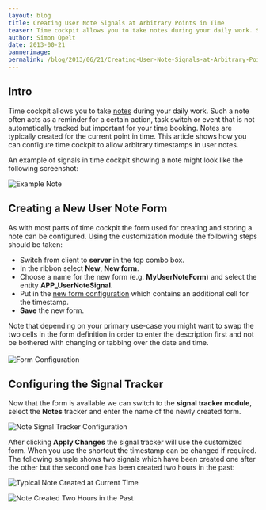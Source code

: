 ```yaml
---
layout: blog
title: Creating User Note Signals at Arbitrary Points in Time
teaser: Time cockpit allows you to take notes during your daily work. Such a note often acts as a reminder for a certain action, task switch or event that is not automatically tracked but important for your time booking. Notes are typically created for the current point in time. This article shows how you can configure time cockpit to allow arbitrary timestamps in user notes.
author: Simon Opelt
date: 2013-00-21
bannerimage: 
permalink: /blog/2013/06/21/Creating-User-Note-Signals-at-Arbitrary-Points-in-Time
---
```


<h2 xmlns="http://www.w3.org/1999/xhtml">Intro
		</h2><p xmlns="http://www.w3.org/1999/xhtml">Time cockpit allows you to take <a href="http://help.timecockpit.com/?topic=html/b1112ccc-77a0-45a5-9119-cd25db0c4f03.htm" target="_blank">notes</a> during your daily work. Such a note often acts as a reminder for a certain action, task switch or event that is not automatically tracked but important for your time booking. Notes are typically created for the current point in time. This article shows how you can configure time cockpit to allow arbitrary timestamps in user notes.
		</p><p xmlns="http://www.w3.org/1999/xhtml">An example of signals in time cockpit showing a note might look like the following screenshot:
		</p><p xmlns="http://www.w3.org/1999/xhtml">
  <img src="{{site.baseurl}}/content/images/blog/2013/06/UserNoteExample.png" title="Example Note" />
</p><h2 xmlns="http://www.w3.org/1999/xhtml">Creating a New User Note Form
		</h2><p xmlns="http://www.w3.org/1999/xhtml">As with most parts of time cockpit the form used for creating and storing a note can be configured. Using the customization module the following steps should be taken:
		</p><ul xmlns="http://www.w3.org/1999/xhtml">
  <li>Switch from client to <strong>server</strong> in the top combo box.
			</li>
  <li>In the ribbon select <strong>New</strong>, <strong>New form</strong>.
			</li>
  <li>Choose a name for the new form (e.g. <strong>MyUserNoteForm</strong>) and select the entity <strong>APP_UserNoteSignal</strong>.
			</li>
  <li>Put in the <a href="{{site.baseurl}}/content/images/blog/2013/06/MyUserNoteForm.txt" rel="nofollow">new form configuration</a> which contains an additional cell for the timestamp.
			</li>
  <li>
    <strong>Save</strong> the new form.
			</li>
</ul><div xmlns="http://www.w3.org/1999/xhtml">Note that depending on your primary use-case you might want to swap the two cells in the form definition in order to enter the description first and not be bothered with changing or tabbing over the date and time.
		</div><div xmlns="http://www.w3.org/1999/xhtml">
  <br />
</div><div xmlns="http://www.w3.org/1999/xhtml">
  <img src="{{site.baseurl}}/content/images/blog/2013/06/UserNoteFormConfig.png" title="Form Configuration" />
</div><h2 xmlns="http://www.w3.org/1999/xhtml">Configuring the Signal Tracker
		</h2><p xmlns="http://www.w3.org/1999/xhtml">Now that the form is available we can switch to the <strong>signal tracker module</strong>, select the <strong>Notes</strong> tracker and enter the name of the newly created form.
		</p><p xmlns="http://www.w3.org/1999/xhtml">
  <img src="{{site.baseurl}}/content/images/blog/2013/06/UserNoteTrackerConfig.png" title="Note Signal Tracker Configuration" />
</p><p xmlns="http://www.w3.org/1999/xhtml">After clicking <strong>Apply Changes</strong> the signal tracker will use the customized form. When you use the shortcut the timestamp can be changed if required. The following sample shows two signals which have been created one after the other but the second one has been created two hours in the past:
		</p><p xmlns="http://www.w3.org/1999/xhtml">
  <img src="{{site.baseurl}}/content/images/blog/2013/06/UserNoteSignal1.png" title="Typical Note Created at Current Time" />
</p><p xmlns="http://www.w3.org/1999/xhtml">
  <img src="{{site.baseurl}}/content/images/blog/2013/06/UserNoteSignal2.png" title="Note Created Two Hours in the Past" />
</p>